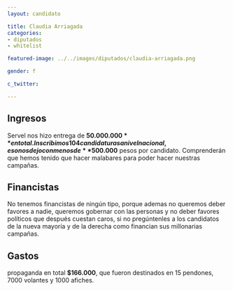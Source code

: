 ```yaml
---
layout: candidato

title: Claudia Arriagada 
categories:
- diputados
- whitelist

featured-image: ../../images/diputados/claudia-arriagada.png

gender: f

c_twitter: 

---
```



## Ingresos


Servel nos hizo entrega de **$50.000.000** en total. Inscribimos 104 candidaturas a nivel nacional, eso nos dejo con menos de **$500.000** pesos por candidato. Comprenderán que hemos tenido que hacer malabares para poder hacer nuestras campañas.


## Financistas


No tenemos financistas de ningún tipo, porque ademas no queremos deber favores a nadie, queremos gobernar con las personas y no deber favores políticos que después cuestan caros, si no pregúntenles a los candidatos de la nueva mayoría y de la derecha como financian sus millonarias campañas.


## Gastos


propaganda en total **$166.000**, que fueron destinados en 15 pendones, 7000 volantes y 1000 afiches.


